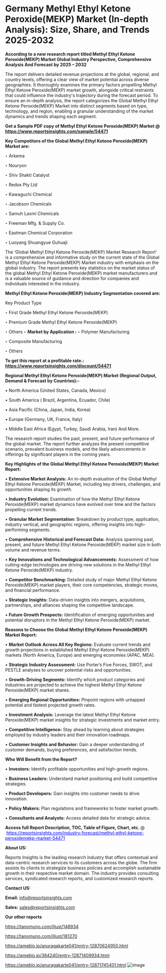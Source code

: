 # Germany Methyl Ethyl Ketone Peroxide(MEKP) Market (In-depth Analysis): Size, Share, and Trends 2025-2032

<strong>According to a new research report titled Methyl Ethyl Ketone Peroxide(MEKP) Market Global Industry Perspective, Comprehensive Analysis And Forecast by 2025 – 2032</strong>

The report delivers detailed revenue projections at the global, regional, and country levels, offering a clear view of market potential across diverse geographies. It thoroughly examines the primary factors propelling Methyl Ethyl Ketone Peroxide(MEKP) market growth, alongside critical restraints that could influence the industry's trajectory during the forecast period. To ensure an in-depth analysis, the report categorizes the Global Methyl Ethyl Ketone Peroxide(MEKP) Market into distinct segments based on type, technology, and region, enabling a granular understanding of the market dynamics and trends shaping each segment.

<strong>Get a Sample PDF copy of Methyl Ethyl Ketone Peroxide(MEKP) Market </strong><strong>@<a href=https://www.reportsinsights.com/sample/54471 style=color:#0000ff;> https://www.reportsinsights.com/sample/54471</a></strong></font>

<strong>Key Competitors of the Global Methyl Ethyl Ketone Peroxide(MEKP) Market are:</strong>

‣ Arkema

‣ Nouryon

‣ Shiv Shakti Catalyst

‣ Redox Pty Ltd

‣ Kawaguchi Chemical

‣ Jacobson Chemicals

‣ Samuh Laxmi Chemicals

‣ Freeman Mfg. & Supply Co.

‣ Eastman Chemical Corporation

‣ Luoyang Shuangyue Guhuaji

The ‘Global Methyl Ethyl Ketone Peroxide(MEKP) Market Research Report’ is a comprehensive and informative study on the current state of the Global Methyl Ethyl Ketone Peroxide(MEKP) Market industry with emphasis on the global industry. The report presents key statistics on the market status of the global Methyl Ethyl Ketone Peroxide(MEKP) market manufacturers and is a valuable source of guidance and direction for companies and individuals interested in the industry.

<strong>Methyl Ethyl Ketone Peroxide(MEKP) Industry Segmentation covered are:</strong>

Key Product Type

‣ First Grade Methyl Ethyl Ketone Peroxide(MEKP)

‣ Premium Grade Methyl Ethyl Ketone Peroxide(MEKP)

‣ Others
‣ 
<strong>Market by Application :</strong>
‣ Polymer Manufacturing

‣ Composite Manufacturing

‣ Others

<strong>To get this report at a profitable rate.: <a href=https://www.reportsinsights.com/discount/54471 style=color:#0000ff;>https://www.reportsinsights.com/discount/54471</a></strong></font>

<strong>Regional Methyl Ethyl Ketone Peroxide(MEKP) Market (Regional Output, Demand &amp; Forecast by Countries):-</strong>

• North America (United States, Canada, Mexico)

• South America ( Brazil, Argentina, Ecuador, Chile)

• Asia Pacific (China, Japan, India, Korea)

• Europe (Germany, UK, France, Italy)

• Middle East Africa (Egypt, Turkey, Saudi Arabia, Iran) And More.

The research report studies the past, present, and future performance of the global market. The report further analyzes the present competitive scenario, prevalent business models, and the likely advancements in offerings by significant players in the coming years.

<strong>Key Highlights of the Global Methyl Ethyl Ketone Peroxide(MEKP) Market Report:</strong>

• <strong>Extensive Market Analysis:</strong> An in-depth evaluation of the Global Methyl Ethyl Ketone Peroxide(MEKP) Market, including key drivers, challenges, and opportunities shaping its growth.

• <strong>Industry Evolution:</strong> Examination of how the Methyl Ethyl Ketone Peroxide(MEKP) market dynamics have evolved over time and the factors propelling current trends.

• <strong>Granular Market Segmentation:</strong> Breakdown by product type, application, industry vertical, and geographic regions, offering insights into high-performing segments.

• <strong>Comprehensive Historical and Forecast Data:</strong> Analysis spanning past, present, and future Methyl Ethyl Ketone Peroxide(MEKP) market size in both volume and revenue terms.

• <strong>Key Innovations and Technological Advancements:</strong> Assessment of how cutting-edge technologies are driving new solutions in the Methyl Ethyl Ketone Peroxide(MEKP) industry.

• <strong>Competitor Benchmarking:</strong> Detailed study of major Methyl Ethyl Ketone Peroxide(MEKP) market players, their core competencies, strategic moves, and financial performance.

• <strong>Strategic Insights:</strong> Data-driven insights into mergers, acquisitions, partnerships, and alliances shaping the competitive landscape.

• <strong>Future Growth Prospects:</strong> Identification of emerging opportunities and potential disruptors in the Methyl Ethyl Ketone Peroxide(MEKP) market.

<strong>Reasons to Choose the Global Methyl Ethyl Ketone Peroxide(MEKP) Market Report:</strong>

• <strong>Market Outlook Across All Key Regions:</strong> Evaluate current trends and growth projections in established Methyl Ethyl Ketone Peroxide(MEKP) markets (North America, Europe) and emerging economies (APAC, MEA).

• <strong>Strategic Industry Assessment:</strong> Use Porter’s Five Forces, SWOT, and PESTLE analyses to uncover potential risks and opportunities.

• <strong>Growth-Driving Segments:</strong> Identify which product categories and industries are projected to achieve the highest Methyl Ethyl Ketone Peroxide(MEKP) market shares.

• <strong>Emerging Regional Opportunities:</strong> Pinpoint regions with untapped potential and fastest projected growth rates.

• <strong>Investment Analysis:</strong> Leverage the latest Methyl Ethyl Ketone Peroxide(MEKP) market insights for strategic investments and market entry.

• <strong>Competitive Intelligence:</strong> Stay ahead by learning about strategies employed by industry leaders and their innovation roadmaps.

• <strong>Customer Insights and Behavior:</strong> Gain a deeper understanding of customer demands, buying preferences, and satisfaction trends.

<strong>Who Will Benefit from the Report?</strong>

• <strong>Investors:</strong> Identify profitable opportunities and high-growth regions.

• <strong>Business Leaders:</strong> Understand market positioning and build competitive strategies.

• <strong>Product Developers:</strong> Gain insights into customer needs to drive innovation.

• <strong>Policy Makers:</strong> Plan regulations and frameworks to foster market growth.

• <strong>Consultants and Analysts:</strong> Access detailed data for strategic advice.
</ul>
<strong>Access full Report Description, TOC, Table of Figure, Chart, etc. </strong>@  <a href=https://reportsinsights.com/industry-forecast/methyl-ethyl-ketone-peroxidemekp-market-54471 style=color:#0000ff;>https://reportsinsights.com/industry-forecast/methyl-ethyl-ketone-peroxidemekp-market-54471</a></font>

<strong><strong>About US</strong>:</strong>

Reports Insights is the leading research industry that offers contextual and data-centric research services to its customers across the globe. The firm assists its clients to strategize business policies and accomplish sustainable growth in their respective market domain. The industry provides consulting services, syndicated research reports, and customized research reports.

<strong>Contact US:</strong>

<p class=""""><b>Email:</b> <a href=mailto:info@reportsinsights.com>info@reportsinsights.com</a></p>
<p class=""""><b>Sales:</b> <a href=mailto:sales@reportsinsights.com>sales@reportsinsights.com</a></p>

<strong>Our other reports</strong>

<a href=https://tanomuno.com/illust/148934>https://tanomuno.com/illust/148934</a>

<a href=https://tanomuno.com/illust/181270>https://tanomuno.com/illust/181270</a>

<a href=https://ameblo.jp/anuragakarte041/entry-12870624950.html>https://ameblo.jp/anuragakarte041/entry-12870624950.html</a>

<a href=https://ameblo.jp/384240/entry-12871409934.html>https://ameblo.jp/384240/entry-12871409934.html</a>

<a href=https://ameblo.jp/anuragakarte041/entry-12871745401.html>https://ameblo.jp/anuragakarte041/entry-12871745401.html</a>
![image](https://github.com/user-attachments/assets/63e4d89a-d101-4bbb-b9f5-7156e392e65e)
